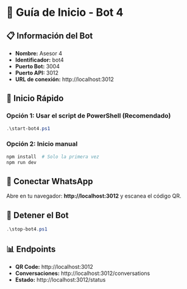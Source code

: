 # 🤖 Guía de Inicio - Bot 4

## 📋 Información del Bot

- **Nombre:** Asesor 4
- **Identificador:** bot4
- **Puerto Bot:** 3004
- **Puerto API:** 3012
- **URL de conexión:** http://localhost:3012

## 🚀 Inicio Rápido

### Opción 1: Usar el script de PowerShell (Recomendado)

```powershell
.\start-bot4.ps1
```

### Opción 2: Inicio manual

```powershell
npm install  # Solo la primera vez
npm run dev
```

## 📱 Conectar WhatsApp

Abre en tu navegador: **http://localhost:3012** y escanea el código QR.

## 🛑 Detener el Bot

```powershell
.\stop-bot4.ps1
```

## 📊 Endpoints

- **QR Code:** http://localhost:3012
- **Conversaciones:** http://localhost:3012/conversations
- **Estado:** http://localhost:3012/status
